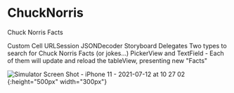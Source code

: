 # ChuckNorris
Chuck Norris Facts

Custom Cell
URLSession
JSONDecoder
Storyboard
Delegates
Two types to search for Chuck Norris Facts (or jokes...)
PickerView and TextField - Each of them will update and reload the tableView, presenting new "Facts"

![Simulator Screen Shot - iPhone 11 - 2021-07-12 at 10 27 02](https://user-images.githubusercontent.com/26223657/125295716-e31e1400-e2fb-11eb-9d64-2be679d5af1d.png){:height="500px" width="300px"}
